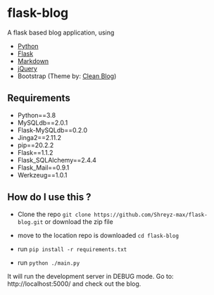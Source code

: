 # flask-blog

A flask based blog application, using 

- [Python](http://python.org/)
- [Flask](http://flask.pocoo.org/)
- [Markdown](http://daringfireball.net/projects/markdown/syntax)
- [jQuery](http://jquery.com)
- Bootstrap (Theme by: [Clean Blog](http://startbootstrap.com/template-overviews/clean-blog/))

## Requirements
- Python==3.8
- MySQLdb==2.0.1
- Flask-MySQLdb==0.2.0
- Jinga2==2.11.2
- pip==20.2.2
- Flask==1.1.2
- Flask_SQLAlchemy==2.4.4
- Flask_Mail==0.9.1
- Werkzeug==1.0.1

## How do I use this ? 

- Clone the repo
`git clone https://github.com/Shreyz-max/flask-blog.git`
 or download the zip file

- move to the location repo is downloaded `cd flask-blog`
- run ```pip install -r requirements.txt```
- run ```python ./main.py```

It will run the development server in DEBUG mode. Go to: http://localhost:5000/ and check out the blog.
